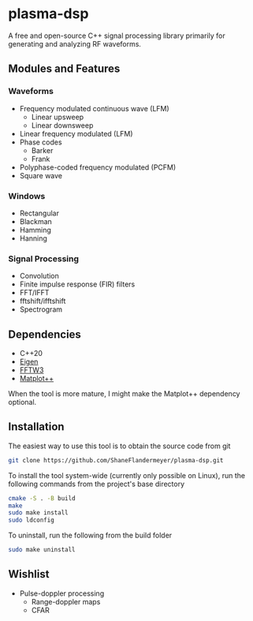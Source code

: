 # plasma-dsp

A free and open-source C++ signal processing library primarily for generating
and analyzing RF waveforms.

## Modules and Features

### Waveforms

- Frequency modulated continuous wave (LFM)
  - Linear upsweep
  - Linear downsweep
- Linear frequency modulated (LFM)
- Phase codes
  - Barker
  - Frank
- Polyphase-coded frequency modulated (PCFM)
- Square wave

### Windows

- Rectangular
- Blackman
- Hamming
- Hanning

### Signal Processing

- Convolution
- Finite impulse response (FIR) filters
- FFT/IFFT
- fftshift/ifftshift
- Spectrogram

## Dependencies

- C++20
- [Eigen](https://eigen.tuxfamily.org/)
- [FFTW3](https://www.fftw.org/)
- [Matplot++](https://alandefreitas.github.io/matplotplusplus/)

When the tool is more mature, I might make the Matplot++ dependency optional.

## Installation

The easiest way to use this tool is to obtain the source code from git

```bash
git clone https://github.com/ShaneFlandermeyer/plasma-dsp.git
```

To install the tool system-wide (currently only possible on Linux), run the
following commands from the project's base directory

```bash
cmake -S . -B build
make
sudo make install
sudo ldconfig
```

To uninstall, run the following from the build folder

```bash
sudo make uninstall
```

## Wishlist

- Pulse-doppler processing
  - Range-doppler maps
  - CFAR
